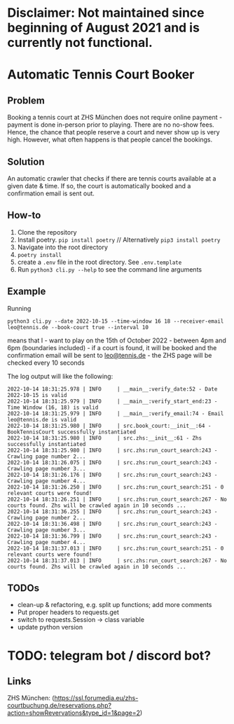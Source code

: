 # Disclaimer: Not maintained since beginning of August 2021 and is currently not functional.
# Automatic Tennis Court Booker
## Problem
Booking a tennis court at ZHS München does not require online payment - payment is done in-person prior to playing. There are no no-show fees. Hence, the chance that people reserve a court and never show up is very high. However, what often happens is that people cancel the bookings.

## Solution
An automatic crawler that checks if there are tennis courts available at a given date & time. If so, the court is automatically booked and a confirmation email is sent out.

## How-to
1. Clone the repository
2. Install poetry. `pip install poetry` // Alternatively `pip3 install poetry`
3. Navigate into the root directory
4. `poetry install`
5. create a `.env` file in the root directory. See `.env.template`
6. Run `python3 cli.py --help` to see the command line arguments

## Example
Running

`python3 cli.py --date 2022-10-15 --time-window 16 18 --receiver-email leo@tennis.de --book-court true --interval 10`

means that I
	- want to play on the 15th of October 2022
	- between 4pm and 6pm (boundaries included)
	- if a court is found, it will be booked and the confirmation email will be sent to leo@tennis.de
	- the ZHS page will be checked every 10 seconds
 
The log output will like the following:
```
2022-10-14 18:31:25.978 | INFO     | __main__:verify_date:52 - Date 2022-10-15 is valid
2022-10-14 18:31:25.979 | INFO     | __main__:verify_start_end:23 - Time Window (16, 18) is valid
2022-10-14 18:31:25.979 | INFO     | __main__:verify_email:74 - Email leo@tennis.de is valid
2022-10-14 18:31:25.980 | INFO     | src.book_court:__init__:64 - BookTennisCourt successfully instantiated
2022-10-14 18:31:25.980 | INFO     | src.zhs:__init__:61 - Zhs successfully instantiated
2022-10-14 18:31:25.980 | INFO     | src.zhs:run_court_search:243 - Crawling page number 2...
2022-10-14 18:31:26.075 | INFO     | src.zhs:run_court_search:243 - Crawling page number 3...
2022-10-14 18:31:26.176 | INFO     | src.zhs:run_court_search:243 - Crawling page number 4...
2022-10-14 18:31:26.250 | INFO     | src.zhs:run_court_search:251 - 0 relevant courts were found!
2022-10-14 18:31:26.251 | INFO     | src.zhs:run_court_search:267 - No courts found. Zhs will be crawled again in 10 seconds ...
2022-10-14 18:31:36.255 | INFO     | src.zhs:run_court_search:243 - Crawling page number 2...
2022-10-14 18:31:36.498 | INFO     | src.zhs:run_court_search:243 - Crawling page number 3...
2022-10-14 18:31:36.799 | INFO     | src.zhs:run_court_search:243 - Crawling page number 4...
2022-10-14 18:31:37.013 | INFO     | src.zhs:run_court_search:251 - 0 relevant courts were found!
2022-10-14 18:31:37.013 | INFO     | src.zhs:run_court_search:267 - No courts found. Zhs will be crawled again in 10 seconds ...
```

## TODOs
- clean-up & refactoring, e.g. split up functions; add more comments
- Put proper headers to requests.get
- switch to requests.Session -> class variable
- update python version

# TODO: telegram bot / discord bot?

## Links
ZHS München: (https://ssl.forumedia.eu/zhs-courtbuchung.de/reservations.php?action=showRevervations&type_id=1&page=2) 
